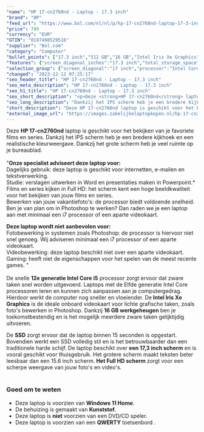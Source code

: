 ```yaml
---
"name": "HP 17-cn2760nd - Laptop - 17.3 inch"
"brand": "HP"
"feed_url": "https://www.bol.com/nl/nl/p/hp-17-cn2760nd-laptop-17-3-inch/9300000163445712"
"price": 709
"currency": "EUR"
"GTIN": "0197498529516"
"supplier": "Bol.com"
"category": "Computer"
"bullet_points": ["17.3 inch","512 GB","16 GB","Intel Iris Xe Graphics"]
"features": {"screen_diagonal_inches":"17.3 inch","total_storage_space":"512 GB","memory_size":"16 GB","graphics_card":"Intel Iris Xe Graphics"}
"selection_group": {"screen_diagonal":"17 inch","processor":"Intel Core i5","changed_price_past_3_days":false,"product_family":"HP 17"}
"changed": "2023-12-12 07:25:17"
"seo_header_title": "HP 17-cn2760nd - Laptop - 17.3 inch"
"seo_meta_description": "HP 17-cn2760nd - Laptop - 17.3 inch"
"seo_h1_title": "HP 17-cn2760nd - Laptop - 17.3 inch"
"seo_short_description": "<p>Deze <strong>HP 17-cn2760nd</strong> laptop is geschikt voor het bekijken van je favoriete films en series."
"seo_long_description": "Dankzij het IPS scherm heb je een bredere kijkhoek en een realistische kleurweergave. Dankzij het grote scherm heb je veel ruimte op je bureaublad. <br /><br />\"<strong>Onze specialist adviseert deze laptop voor:</strong><br />Dagelijks gebruik: deze laptop is geschikt voor internetten, e-mailen en tekstverwerking. <br />Studie: verslagen uitwerken in Word en presentaties maken in Powerpoint. *<br />Films en series kijken in Full HD: het scherm kent een hoge beeldkwaliteit voor het bekijken van jouw films en series. <br />Bewerken van jouw vakantiefoto's: de processor biedt voldoende snelheid. Ben je van plan om in Photoshop te werken? Dan raden we je een laptop aan met minimaal een i7 processor of een aparte videokaart. </p> <p><strong>Deze laptop wordt niet aanbevolen voor:</strong><br />Fotobewerking in systemen zoals Photoshop: de processor is hiervoor niet snel genoeg. Wij adviseren minimaal een i7 processor of een aparte videokaart. <br />Videobewerking: deze laptop beschikt niet over een aparte videokaart. <br />Gaming: heeft niet de eigenschappen voor het spelen van de meest recente games. \" <br /><br />De snelle <strong>12e generatie Intel Core i5</strong> processor zorgt ervoor dat zware taken snel worden uitgevoerd. Laptops met de Elfde generatie Intel Core processoren leren en kunnen zich aanpassen aan je computergedrag. Hierdoor werkt de computer nog sneller en vloeiender. De<strong> Intel Iris Xe Graphics</strong> is de ideale onboard videokaart voor lichte grafische taken, zoals foto's bewerken in Photoshop. Dankzij <strong>16 GB werkgeheugen</strong> ben je toekomstbestendig en is het mogelijk meerdere zware taken gelijktijdig uitvoeren. </p> <p>De <strong>SSD</strong> zorgt ervoor dat de laptop binnen 15 seconden is opgestart. Bovendien werkt een SSD volledig stil en is het betrouwbaarder dan een traditionele harde schijf. De laptop beschikt over <strong>een 17,3 inch scherm</strong> en is vooral geschikt voor thuisgebruik. Het grotere scherm maakt teksten beter leesbaar dan een 15. 6 inch scherm. <strong> Het Full HD scherm </strong>zorgt voor een scherpe weergave van jouw foto's en video's. <br /><br /></p> <h3>Goed om te weten</h3> <ul> <li>Deze laptop is voorzien van <strong>Windows 11 Home</strong>. </li> <li>De behuizing is gemaakt van <strong>Kunststof. </strong></li> <li>Deze laptop is <strong>niet</strong> voorzien van een DVD/CD speler. </li> <li>Deze laptop is voorzien van een <strong>QWERTY</strong> toetsenbord . </li> </ul>"
"short_description": "Deze HP 17-cn2760nd laptop is geschikt voor het bekijken van je favoriete films en series. Dankzij het IPS scherm heb je een bredere kijkhoek en een realistische kleurweergave. Dankzij het grote scherm heb je veel ruimte op je bureaublad. \"Onze specialist adviseert deze laptop voor: Dagelijks gebruik: deze laptop is geschikt voor internetten, e-mailen en tekstverwerking. Studie: verslagen uitwerken in Word en presentaties maken in Powerpoint.* Films en series kijken in Full HD: het scherm kent een hoge beeldkwaliteit voor het bekijken van jouw films en series. Bewerken van jouw vakantiefoto's: de processor biedt voldoende snelheid. Ben je van plan om in Photoshop te werken? Dan raden we je een laptop aan met minimaal een i7 processor of een aparte videokaart. Deze laptop wordt niet aanbevolen voor: Fotobewerking in systemen zoals Photoshop: de processor is hiervoor niet snel genoeg. Wij adviseren minimaal een i7 processor of een aparte videokaart. Videobewerking: deze laptop beschikt niet over een aparte videokaart. Gaming: heeft niet de eigenschappen voor het spelen van de meest recente games. \" De snelle 12e generatie Intel Core i5 processor zorgt ervoor dat zware taken snel worden uitgevoerd. Laptops met de Elfde generatie Intel Core processoren leren en kunnen zich aanpassen aan je computergedrag. Hierdoor werkt de computer nog sneller en vloeiender. De Intel Iris Xe Graphics is de ideale onboard videokaart voor lichte grafische taken, zoals foto's bewerken in Photoshop. Dankzij 16 GB werkgeheugen ben je toekomstbestendig en is het mogelijk meerdere zware taken gelijktijdig uitvoeren. De SSD zorgt ervoor dat de laptop binnen 15 seconden is opgestart. Bovendien werkt een SSD volledig stil en is het betrouwbaarder dan een traditionele harde schijf. De laptop beschikt over een 17,3 inch scherm en is vooral geschikt voor thuisgebruik. Het grotere scherm maakt teksten beter leesbaar dan een 15.6 inch scherm. Het Full HD scherm zorgt voor een scherpe weergave van jouw foto's en video's. Goed om te weten Deze laptop is voorzien van Windows 11 Home. De behuizing is gemaakt van Kunststof. Deze laptop is niet voorzien van een DVD/CD speler. Deze laptop is voorzien van een QWERTY toetsenbord ."
"external_image_url": "https://images.zakelijkelaptopkopen.nl/hp-17-cn2760nd-laptop-17-3-inch.webp"
---
```


<p>Deze <strong>HP 17-cn2760nd</strong> laptop is geschikt voor het bekijken van je favoriete films en series. Dankzij het IPS scherm heb je een bredere kijkhoek en een realistische kleurweergave. Dankzij het grote scherm heb je veel ruimte op je bureaublad. <br /><br />"<strong>Onze specialist adviseert deze laptop voor:</strong><br />Dagelijks gebruik: deze laptop is geschikt voor internetten, e-mailen en tekstverwerking. <br />Studie: verslagen uitwerken in Word en presentaties maken in Powerpoint.*<br />Films en series kijken in Full HD: het scherm kent een hoge beeldkwaliteit voor het bekijken van jouw films en series.<br />Bewerken van jouw vakantiefoto's: de processor biedt voldoende snelheid. Ben je van plan om in Photoshop te werken? Dan raden we je een laptop aan met minimaal een i7 processor of een aparte videokaart.</p> <p><strong>Deze laptop wordt niet aanbevolen voor:</strong><br />Fotobewerking in systemen zoals Photoshop: de processor is hiervoor niet snel genoeg. Wij adviseren minimaal een i7 processor of een aparte videokaart. <br />Videobewerking: deze laptop beschikt niet over een aparte videokaart. <br />Gaming: heeft niet de eigenschappen voor het spelen van de meest recente games. " <br /><br />De snelle <strong>12e generatie Intel Core i5</strong> processor zorgt ervoor dat zware taken snel worden uitgevoerd. Laptops met de Elfde generatie Intel Core processoren leren en kunnen zich aanpassen aan je computergedrag. Hierdoor werkt de computer nog sneller en vloeiender. De<strong> Intel Iris Xe Graphics</strong> is de ideale onboard videokaart voor lichte grafische taken, zoals foto's bewerken in Photoshop. Dankzij <strong>16 GB werkgeheugen</strong> ben je toekomstbestendig en is het mogelijk meerdere zware taken gelijktijdig uitvoeren.</p> <p>De <strong>SSD</strong> zorgt ervoor dat de laptop binnen 15 seconden is opgestart. Bovendien werkt een SSD volledig stil en is het betrouwbaarder dan een traditionele harde schijf. De laptop beschikt over <strong>een 17,3 inch scherm</strong> en is vooral geschikt voor thuisgebruik. Het grotere scherm maakt teksten beter leesbaar dan een 15.6 inch scherm.<strong> Het Full HD scherm </strong>zorgt voor een scherpe weergave van jouw foto's en video's. <br /><br /></p> <h3>Goed om te weten</h3> <ul> <li>Deze laptop is voorzien van <strong>Windows 11 Home</strong>.</li> <li>De behuizing is gemaakt van <strong>Kunststof.</strong></li> <li>Deze laptop is <strong>niet</strong> voorzien van een DVD/CD speler.</li> <li>Deze laptop is voorzien van een <strong>QWERTY</strong> toetsenbord .</li> </ul>